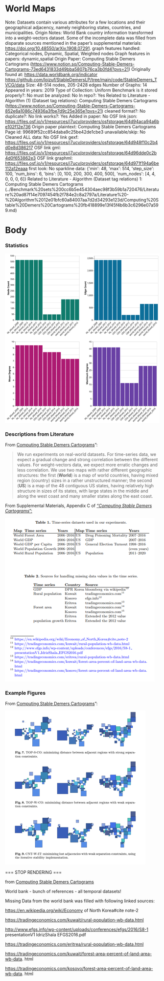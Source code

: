 # World Maps

Note: Datasets contain various attributes for a few locations and their geographical adjacency, namely neighboring states, countries, and municipalities. 
Origin Notes: World Bank country information transformed  into a weight-vectors dataset. Some of the incomplete data was filled from disparate sources mentioned in the paper’s supplemental materials: https://doi.org/10.48550/arXiv.1908.07291.
graph features handled: Categorical nodes, Dynamic, Spatial, Weighted nodes
Graph features in papers: dynamic,spatial
Origin Paper: Computing Stable Demers Cartograms (https://www.notion.so/Computing-Stable-Demers-Cartograms-73ed6431833d49bba5807b76ca3b0fd4?pvs=21)
Originally found at: https://data.worldbank.org/indicator
https://github.com/loizuf/StableDemersLP/tree/main/code/StableDemers_TVCG/data
Size: 48-514 nodes, 205-2428 edges
Number of Graphs: 14
Appeared in years: 2019
Type of Collection: Uniform Benchmark
is it stored properly?: No
must be analyzed: No
In repo?: Yes
Related to Literature - Algorithm (1) (Dataset tag relations): Computing Stable Demers Cartograms (https://www.notion.so/Computing-Stable-Demers-Cartograms-852e6a1086c74936a3fbe7d9c25e365e?pvs=21)
cleaned format?: No
duplicate?: No
link works?: Yes
Added in paper: No
OSF link json: https://files.osf.io/v1/resources/j7ucv/providers/osfstorage/64d94aca94a6be102f12e736
Origin paper plaintext: Computing Stable Demers Cartograms
Page id: 99689f52cc854daba9c25be42de1cbe3
unavailable/skip: No
Cleaned ALL data: No
OSF link gexf: https://files.osf.io/v1/resources/j7ucv/providers/osfstorage/64d948f10c2b4d0e8d386217
OSF link gml: https://files.osf.io/v1/resources/j7ucv/providers/osfstorage/64d96dde0c2b4d0f653862e3
OSF link graphml: https://files.osf.io/v1/resources/j7ucv/providers/osfstorage/64d971f194a6be112a12eaaa
first look: No
sparkline data: {'min': 48, 'max': 514, 'step_size': 100, 'num_bins': 6, 'bins': [0, 100, 200, 300, 400, 500], 'num_nodes': [4, 4, 0, 0, 0, 6]}
Related to Literature - Algorithm (Dataset tag relations) 1: Computing Stable Demers Cartograms (../Benchmark%20sets%200cc6b5e454304aec98f3b59b1a720476/Literature%20ad87f14e7097454fb2f784e2c8a2797a/Literature%20-%20Algorithm%2012e01bfc60a84007aa7d2d34293e123d/Computing%20Stable%20Demers%20Cartograms%20fb418899e13f45f4b6b3c6296e07a599.md)

# Body

### Statistics

![four_in_one.svg](World%20Maps%2099689f52cc854daba9c25be42de1cbe3/four_in_one.svg)

### Descriptions from Literature

From  [Computing Stable Demers Cartograms](https://link.springer.com/chapter/10.1007/978-3-030-35802-0_4)”:

> We run experiments on real-world datasets. For time-series data, we expect a gradual change and strong correlation between the different values. For weight-vectors data, we expect more erratic changes and less correlation. We use two maps with rather different geographic structures: the first (**World**) is a map of world countries, having mixed region (country) sizes in a rather unstructured manner; the second (**US**) is a map of the 48 contiguous US states, having relatively high structure in sizes of its states, with large states in the middle and along the west coast and many smaller states along the east coast.
> 

From Supplemental Materials, Appendix C of [*“Computing Stable Demers Cartograms*”:](https://doi.org/10.48550/arXiv.1908.07291)

![Untitled](World%20Maps%2099689f52cc854daba9c25be42de1cbe3/Untitled.png)

### Example Figures

From  [Computing Stable Demers Cartograms](https://link.springer.com/chapter/10.1007/978-3-030-35802-0_4)”:

![Untitled](World%20Maps%2099689f52cc854daba9c25be42de1cbe3/Untitled%201.png)

=== STOP RENDERING ===

from [Computing Stable Demers Cartograms](../Benchmark%20sets%200cc6b5e454304aec98f3b59b1a720476/Literature%20ad87f14e7097454fb2f784e2c8a2797a/Literature%20-%20Algorithm%2012e01bfc60a84007aa7d2d34293e123d/Computing%20Stable%20Demers%20Cartograms%20fb418899e13f45f4b6b3c6296e07a599.md) 

World bank - bunch of references - all temporal datasets!

Missing Data from the world bank was filled with following linked sources:

https://en.wikipedia.org/wiki/Economy of North Korea#cite note-2

https://tradingeconomics.com/kuwait/rural-population-wb-data.html

http://www.efgs.info/wp-content/uploads/conferences/efgs/2016/S8-1
presentationV1 IdrizShala EFGS2016.pdf

https://tradingeconomics.com/eritrea/rural-population-wb-data.html

https://tradingeconomics.com/kuwait/forest-area-percent-of-land-area-wb-data.
html

https://tradingeconomics.com/kosovo/forest-area-percent-of-land-area-wb-data.
html